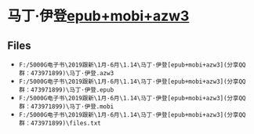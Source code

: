# 马丁·伊登[epub+mobi+azw3](分享QQ群：473971899)

## Files

- `F:/5000G电子书\2019跟新\1月-6月\1.14\马丁·伊登[epub+mobi+azw3](分享QQ群：473971899)\马丁·伊登.azw3`
- `F:/5000G电子书\2019跟新\1月-6月\1.14\马丁·伊登[epub+mobi+azw3](分享QQ群：473971899)\马丁·伊登.epub`
- `F:/5000G电子书\2019跟新\1月-6月\1.14\马丁·伊登[epub+mobi+azw3](分享QQ群：473971899)\马丁·伊登.mobi`
- `F:/5000G电子书\2019跟新\1月-6月\1.14\马丁·伊登[epub+mobi+azw3](分享QQ群：473971899)\files.txt`

